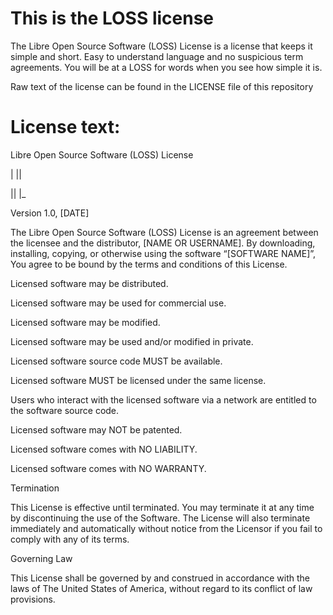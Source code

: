 # This is the LOSS license

The Libre Open Source Software (LOSS) License is a license that keeps it simple and short. Easy to understand language and no suspicious term agreements. You will be at a LOSS for words when you see how simple it is.

Raw text of the license can be found in the LICENSE file of this repository

# License text:

Libre Open Source Software (LOSS) License 

| || 

|| |_

Version 1.0, [DATE]

The Libre Open Source Software (LOSS) License is an agreement between the licensee and the distributor, [NAME OR USERNAME]. By downloading, installing, copying, or otherwise using the software “[SOFTWARE NAME]”, You agree to be bound by the terms and conditions of this License.

Licensed software may be distributed.

Licensed software may be used for commercial use.

Licensed software may be modified.

Licensed software may be used and/or modified in private.

Licensed software source code MUST be available.

Licensed software MUST be licensed under the same license.

Users who interact with the licensed software via a network are entitled to the software source code.

Licensed software may NOT be patented.

Licensed software comes with NO LIABILITY.

Licensed software comes with NO WARRANTY.

Termination

This License is effective until terminated. You may terminate it at any time by discontinuing the use of the Software. The License will also terminate immediately and automatically without notice from the Licensor if you fail to comply with any of its terms.

Governing Law

This License shall be governed by and construed in accordance with the laws of The United States of America, without regard to its conflict of law provisions.


